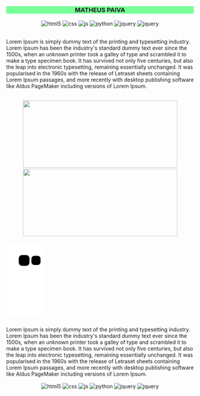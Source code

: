 ##

<div style="background:#79FF97; width:100%">
  <h3 align="center">MATHEUS PAIVA</h3>
</div>
<div style="display: inline_block" align="center">
  <img align="center" alt="html5" src="https://img.shields.io/badge/HTML5-151515?style=for-the-badge&logo=html5&logoColor=79FF97" />
  <img align="center" alt="css" src="https://img.shields.io/badge/CSS3-151515?style=for-the-badge&logo=css3&logoColor=79FF97" />
  <img align="center" alt="js" src="https://img.shields.io/badge/JavaScript-151515?style=for-the-badge&logo=javascript&logoColor=79FF97" />
  <img align="center" alt="python" src="https://img.shields.io/badge/jQuery-151515?style=for-the-badge&logo=jquery&logoColor=79FF97" />
  <img align="center" alt="jquery" src="https://img.shields.io/badge/Python-151515?style=for-the-badge&logo=python&logoColor=79FF97" />
  <img align="center" alt="jquery" src="https://img.shields.io/badge/C%23-151515?style=for-the-badge&logo=c-sharp&logoColor=79FF97" />
</div>
<br>
<p>Lorem Ipsum is simply dummy text of the printing and typesetting industry. Lorem Ipsum has been the industry's standard dummy text ever since the 1500s, when an unknown printer took a galley of type and scrambled it to make a type specimen book. It has survived not only five centuries, but also the leap into electronic typesetting, remaining essentially unchanged. It was popularised in the 1960s with the release of Letraset sheets containing Lorem Ipsum passages, and more recently with desktop publishing software like Aldus PageMaker including versions of Lorem Ipsum.</p>

##

<div style="display: inline_block" align="center">
  <a href="https://github.com/MatheusPaivaa" style="display:block">
    <img height="180em" width="415em" src="https://github-readme-stats.vercel.app/api?username=MatheusPaivaa&show_icons=true&theme=dark&include_all_commits=true&count_private=true"/>
    <img height="180em" width="415em" src="http://github-readme-streak-stats.herokuapp.com?user=MatheusPaivaa&theme=dark&hide_border=true&date_format=M%20j%5B%2C%20Y%5D&ring=79FF97&fire=79FF97&currStreakLabel=79FF97&background=151515"/>
  </a>
</div>

![Snake animation](https://github.com/MatheusPaivaa/MatheusPaivaa/blob/output/github-contribution-grid-snake.svg)

##

<p>Lorem Ipsum is simply dummy text of the printing and typesetting industry. Lorem Ipsum has been the industry's standard dummy text ever since the 1500s, when an unknown printer took a galley of type and scrambled it to make a type specimen book. It has survived not only five centuries, but also the leap into electronic typesetting, remaining essentially unchanged. It was popularised in the 1960s with the release of Letraset sheets containing Lorem Ipsum passages, and more recently with desktop publishing software like Aldus PageMaker including versions of Lorem Ipsum.</p>

<div style="display: inline_block" align="center">
  <img align="center" alt="html5" src="https://img.shields.io/badge/HTML5-151515?style=for-the-badge&logo=html5&logoColor=79FF97" />
  <img align="center" alt="css" src="https://img.shields.io/badge/CSS3-151515?style=for-the-badge&logo=css3&logoColor=79FF97" />
  <img align="center" alt="js" src="https://img.shields.io/badge/JavaScript-151515?style=for-the-badge&logo=javascript&logoColor=79FF97" />
  <img align="center" alt="python" src="https://img.shields.io/badge/jQuery-151515?style=for-the-badge&logo=jquery&logoColor=79FF97" />
  <img align="center" alt="jquery" src="https://img.shields.io/badge/Python-151515?style=for-the-badge&logo=python&logoColor=79FF97" />
  <img align="center" alt="jquery" src="https://img.shields.io/badge/C%23-151515?style=for-the-badge&logo=c-sharp&logoColor=79FF97" />
</div>
